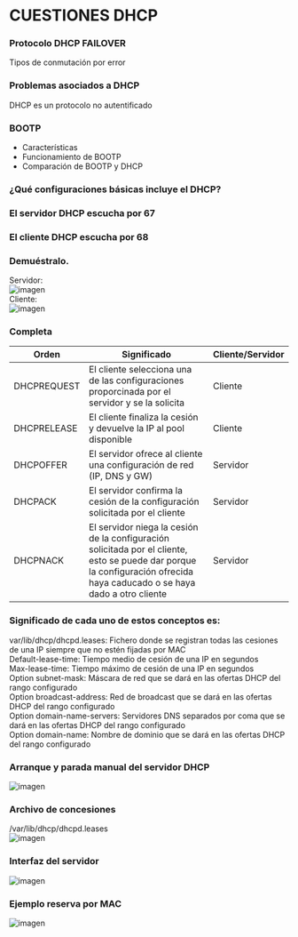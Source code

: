 # CUESTIONES DHCP

### Protocolo DHCP FAILOVER 
Tipos de conmutación por error

### Problemas asociados a DHCP
DHCP es un protocolo no autentificado

### BOOTP
- Características
- Funcionamiento de BOOTP
- Comparación de BOOTP y DHCP

### ¿Qué configuraciones básicas incluye el DHCP?

### El servidor DHCP escucha por 67
### El cliente DHCP escucha por 68
### Demuéstralo.
Servidor:  
![imagen](https://github.com/user-attachments/assets/0fb2025b-a853-44c1-b46f-09c10a72907d)  
Cliente:  
![imagen](https://github.com/user-attachments/assets/78475a0a-995c-4731-b9ce-f07a2726369b)  

### Completa
| Orden | Significado | Cliente/Servidor |
|--------|--------|--------|
| DHCPREQUEST | El cliente selecciona una de las configuraciones proporcinada por el servidor y se la solicita | Cliente |
| DHCPRELEASE | El cliente finaliza la cesión y devuelve la IP al pool disponible | Cliente |
| DHCPOFFER | El servidor ofrece al cliente una configuración de red (IP, DNS y GW) | Servidor |
| DHCPACK | El servidor confirma la cesión de la configuración solicitada por el cliente | Servidor |
| DHCPNACK | El servidor niega la cesión de la configuración solicitada por el cliente, esto se puede dar porque la configuración ofrecida haya caducado o se haya dado a otro cliente | Servidor |

### Significado de cada uno de estos conceptos es:
var/lib/dhcp/dhcpd.leases: Fichero donde se registran todas las cesiones de una IP siempre que no estén fijadas por MAC  
Default-lease-time: Tiempo medio de cesión de una IP en segundos  
Max-lease-time: Tiempo máximo de cesión de una IP en segundos  
Option subnet-mask: Máscara de red que se dará en las ofertas DHCP del rango configurado  
Option broadcast-address: Red de broadcast que se dará en las ofertas DHCP del rango configurado  
Option domain-name-servers: Servidores DNS separados por coma que se dará en las ofertas DHCP del rango configurado   
Option domain-name: Nombre de dominio que se dará en las ofertas DHCP del rango configurado  

### Arranque y parada manual del servidor DHCP
![imagen](https://github.com/user-attachments/assets/9934f7de-fcd0-42d8-b8bd-aeb8ac1ae8d4)

### Archivo de concesiones
/var/lib/dhcp/dhcpd.leases  
![imagen](https://github.com/user-attachments/assets/b5af9235-e381-42f5-901d-0c222bb934bc)

### Interfaz del servidor
![imagen](https://github.com/user-attachments/assets/ec4a6d50-01a9-4e83-9ae6-1c754cccc18b)

### Ejemplo reserva por MAC
![imagen](https://github.com/user-attachments/assets/326a7d96-a3bf-4f91-9a02-a4ed7645be79)
